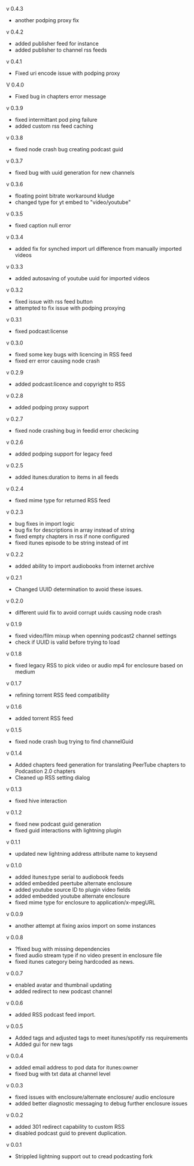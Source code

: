 v 0.4.3
- another podping proxy fix

v 0.4.2
- added publisher feed for instance
- added publisher to channel rss feeds

v 0.4.1
- Fixed uri encode issue with podping proxy

V 0.4.0
- Fixed bug in chapters error message

v 0.3.9
- fixed intermittant pod ping failure
- added custom rss feed caching

v 0.3.8
- fixed node crash bug creating podcast guid

v 0.3.7
- fixed bug with uuid generation for new channels

v 0.3.6
- floating point bitrate workaround kludge
- changed type for yt embed to "video/youtube"

v 0.3.5
- fixed caption null error

v 0.3.4
- added fix for synched import url difference from manually imported videos

v 0.3.3
- added autosaving of youtube uuid for imported videos

v 0.3.2
- fixed issue with rss feed button
- attempted to fix issue with podping proxying

v 0.3.1
- fixed podcast:license

v 0.3.0
- fixed some key bugs with licencing in RSS feed
- fixed err error causing node crash

v 0.2.9
- added podcast:licence and copyright to RSS

v 0.2.8
- added podping proxy support

v 0.2.7
- fixed node crashing bug in feedid error checkcing

v 0.2.6
- added podping support for legacy feed

v 0.2.5
- added itunes:duration to items in all feeds

v 0.2.4
- fixed mime type for returned RSS feed

v 0.2.3
- bug fixes in import logic
- bug fix for descriptions in array instead of string
- fixed empty chapters in rss if none configured
- fixed itunes episode to be string instead of int

v 0.2.2
- added ability to import audiobooks from internet archive

v 0.2.1
- Changed UUID determination to avoid these issues.

v 0.2.0
- different uuid fix to avoid corrupt uuids causing node crash

v 0.1.9
- fixed video/film mixup when openning podcast2 channel settings
- check if UUID is valid before trying to load

v 0.1.8
- fixed legacy RSS to pick video or audio mp4 for enclosure based on medium

v 0.1.7 
- refining torrent RSS feed compatibility

v 0.1.6
- added torrent RSS feed

v 0.1.5
- fixed node crash bug trying to find channelGuid

v 0.1.4
- Added chapters feed generation for translating PeerTube chapters to Podcastion 2.0 chapters
- Cleaned up RSS setting dialog

v 0.1.3
- fixed hive interaction

v 0.1.2
- fixed new podcast guid generation
- fixed guid interactions with lightning plugin

v 0.1.1
- updated new lightning address attribute name to keysend

v 0.1.0
- added itunes:type serial to audiobook feeds
- added embedded peertube alternate enclosure
- added youtube source ID to plugin video fields
- added embedded youtube alternate enclosure
- fixed mime type for enclosure to application/x-mpegURL

v 0.0.9
- another attempt at fixing axios import on some instances

v 0.0.8
- ?fixed bug with missing dependencies
- fixed audio stream type if no video present in enclosure file
- fixed itunes category being hardcoded as news.

v 0.0.7
- enabled avatar and thumbnail updating
- added redirect to new podcast channel

v 0.0.6
- added RSS podcast feed import. 

v 0.0.5
- Added tags and adjusted tags to meet itunes/spotify rss requirements
- Added gui for new tags

v 0.0.4
- added email address to pod data for itunes:owner
- fixed bug with txt data at channel level

v 0.0.3
- fixed issues with enclosure/alternate enclosure/ audio enclosure
- added better diagnostic messaging to debug further enclosure issues

v 0.0.2
- added 301 redirect capability to custom RSS
- disabled podcast guid to prevent duplication.

v 0.0.1
- Strippled lightning support out to cread podcasting fork